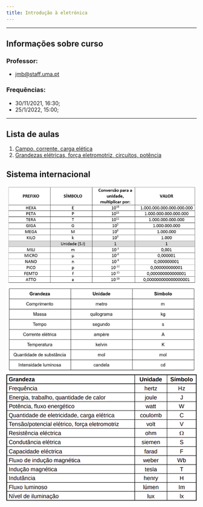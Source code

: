 ```yaml
---
title: Introdução à eletrónica
---
```

---

## Informações sobre curso
### Professor:
+ jmb@staff.uma.pt


### Frequências:
- 30/11/2021, 16:30;
- 25/1/2022, 15:00;

---

## Lista de aulas

1. [Campo, corrente, carga elética](aula1)
1. [Grandezas elétricas, força eletromotriz, circuitos, potência](aula2)

## Sistema internacional
![Alt text](prefixos.png)
![Alt text](SI.png)
![Alt text](uni_si.png)


